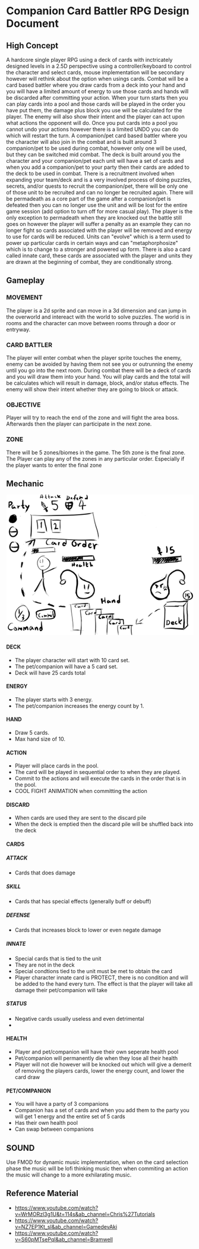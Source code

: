 # Companion Card Battler RPG Design Document

## High Concept
A hardcore single player RPG using a deck of cards with inctricately designed levels in a 2.5D perspective using a controller/keyboard to control the character and select cards, mouse implementation will be secondary however will rethink about the option when usings cards. Combat will be a card based battler where you draw cards from a deck into your hand and you will have a limited amount of energy to use those cards and hands will be discarded after committing your action. When your turn starts then you can play cards into a pool and those cards will be played in the order you have put them, the damage plus block you use will be calculated for the player. The enemy will also show their intent and the player can act upon what actions the opponent will do. Once you put cards into a pool you cannot undo your actions however there is a limited UNDO you can do which will restart the turn. A companion/pet card based battler where you the character will also join in the combat and is built around 3 companion/pet to be used during combat, however only one will be used, but they can be switched mid combat. The deck is built around you the character and your companion/pet each unit will have a set of cards and when you add a companion/pet to your party then their cards are added to the deck to be used in combat. There is a recruitment involved when expanding your team/deck and is a very involved process of doing puzzles, secrets, and/or quests to recruit the companion/pet, there will be only one of those unit to be recruited and can no longer be recruited again. There will be permadeath as a core part of the game after a companion/pet is defeated then you can no longer use the unit and will be lost for the entire game session (add option to turn off for more casual play). The player is the only exception to permadeath when they are knocked out the battle still goes on however the player will suffer a penalty as an example they can no longer fight so cards associated with the player will be removed and energy to use for cards will be reduced. Units can "evolve" which is a term used to power up particular cards in certain ways and can "metaphorphosize" which is to change to a stronger and powered up form. There is also a card called innate card, these cards are associated with the player and units they are drawn at the beginning of combat, they are conditionally strong.

## Gameplay
### MOVEMENT
The player is a 2d sprite and can move in a 3d dimension and can jump in the overworld and intereact with the world to solve puzzles. The world is in rooms and the character can move between rooms through a door or entryway. 

### CARD BATTLER
The player will enter combat when the player sprite touches the enemy, enemy can be avoided by having them not see you or outrunning the enemy until you go into the next room. During combat there will be a deck of cards and you will draw them into your hand. You will play cards and the total will be calculates which will result in damage, block, and/or status effects. The enemy will show their intent whether they are going to block or attack.

### OBJECTIVE
Player will try to reach the end of the zone and will fight the area boss. Afterwards then the player can participate in the next zone.

### ZONE
There will be 5 zones/biomes in the game. The 5th zone is the final zone. The Player can play any of the zones in any particular order. Especially if the player wants to enter the final zone

## Mechanic
![alt text](https://github.com/TiuPhersu/Card-RPG/blob/main/Design/Card%20RPG%20Prototype.jpg?raw=true)

#### DECK
- The player character will start with 10 card set.
- The pet/companion will have a 5 card set.
- Deck will have 25 cards total

#### ENERGY
- The player starts with 3 energy.
- The pet/companion increases the energy count by 1.

#### HAND
- Draw 5 cards.
- Max hand size of 10.

#### ACTION
- Player will place cards in the pool.
- The card will be played in sequential order to when they are played.
- Commit to the actions and will execute the cards in the order that is in the pool.
- COOL FIGHT ANIMATION when committing the action

#### DISCARD
- When cards are used they are sent to the discard pile
- When the deck is emptied then the discard pile will be shuffled back into the deck

#### CARDS
##### ATTACK
- Cards that does damage

##### SKILL
- Cards that has special effects (generally buff or debuff)

##### DEFENSE
- Cards that increases block to lower or even negate damage

##### INNATE
- Special cards that is tied to the unit
- They are not in the deck
- Special condtions tied to the unit must be met to obtain the card
- Player character innate card is PROTECT, there is no condition and will be added to the hand every turn. The effect is that the player will take all damage their pet/companion will take

##### STATUS
- Negative cards usually useless and even detrimental
- 

#### HEALTH
- Player and pet/companion will have their own seperate health pool
- Pet/companion will permanently die when they lose all their health
- Player will not die however will be knocked out which will give a demerit of removing the players cards, lower the energy count, and lower the card draw

#### PET/COMPANION
- You will have a party of 3 companions
- Companion has a set of cards and when you add them to the party you will get 1 energy and the entire set of 5 cards
- Has their own health pool
- Can swap between companions

## SOUND
Use FMOD for dynamic music implementation, when on the card selection phase the music will be lofi thinking music then when commiting an action the music will change to a more exhilarating music.

## Reference Material
- https://www.youtube.com/watch?v=WrMORzl3g1U&t=114s&ab_channel=Chris%27Tutorials
- https://www.youtube.com/watch?v=NZ7EP1Kt_sI&ab_channel=GamedevAki
- https://www.youtube.com/watch?v=S60pMTsePqI&ab_channel=Bramwell
